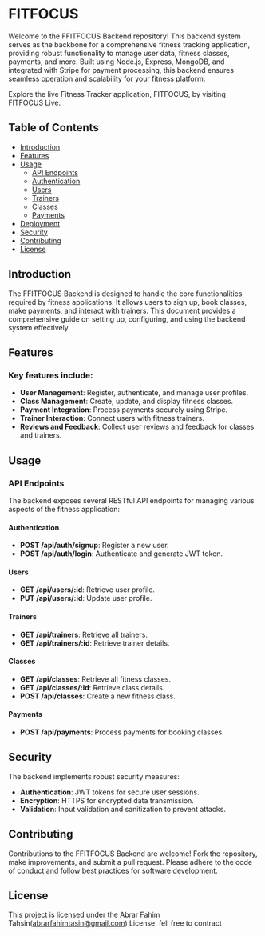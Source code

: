 # FITFOCUS

Welcome to the FFITFOCUS Backend repository! This backend system serves as the backbone for a comprehensive fitness tracking application, providing robust functionality to manage user data, fitness classes, payments, and more. Built using Node.js, Express, MongoDB, and integrated with Stripe for payment processing, this backend ensures seamless operation and scalability for your fitness platform.

Explore the live Fitness Tracker application, FITFOCUS, by visiting [FITFOCUS Live](https://assignment-12af.netlify.app/).



## Table of Contents

- [Introduction](#introduction)
- [Features](#features)
- [Usage](#usage)
  - [API Endpoints](#api-endpoints)
  - [Authentication](#authentication)
  - [Users](#users)
  - [Trainers](#trainers)
  - [Classes](#classes)
  - [Payments](#payments)
- [Deployment](#deployment)
- [Security](#security)
- [Contributing](#contributing)
- [License](#license)

## Introduction

The FFITFOCUS Backend is designed to handle the core functionalities required by fitness applications. It allows users to sign up, book classes, make payments, and interact with trainers. This document provides a comprehensive guide on setting up, configuring, and using the backend system effectively.

## Features

### Key features include:

- **User Management**: Register, authenticate, and manage user profiles.
- **Class Management**: Create, update, and display fitness classes.
- **Payment Integration**: Process payments securely using Stripe.
- **Trainer Interaction**: Connect users with fitness trainers.
- **Reviews and Feedback**: Collect user reviews and feedback for classes and trainers.

## Usage

### API Endpoints

The backend exposes several RESTful API endpoints for managing various aspects of the fitness application:

#### Authentication

- **POST /api/auth/signup**: Register a new user.
- **POST /api/auth/login**: Authenticate and generate JWT token.

#### Users

- **GET /api/users/:id**: Retrieve user profile.
- **PUT /api/users/:id**: Update user profile.

#### Trainers

- **GET /api/trainers**: Retrieve all trainers.
- **GET /api/trainers/:id**: Retrieve trainer details.

#### Classes

- **GET /api/classes**: Retrieve all fitness classes.
- **GET /api/classes/:id**: Retrieve class details.
- **POST /api/classes**: Create a new fitness class.

#### Payments

- **POST /api/payments**: Process payments for booking classes.



## Security

The backend implements robust security measures:

- **Authentication**: JWT tokens for secure user sessions.
- **Encryption**: HTTPS for encrypted data transmission.
- **Validation**: Input validation and sanitization to prevent attacks.

## Contributing

Contributions to the FFITFOCUS Backend are welcome! Fork the repository, make improvements, and submit a pull request. Please adhere to the code of conduct and follow best practices for software development.

## License

This project is licensed under the Abrar Fahim Tahsin(abrarfahimtasin@gmail.com) License. fell free to contract
